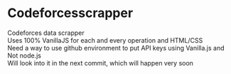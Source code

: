 # Codeforcesscrapper
Codeforces data scrapper <br />
Uses 100% VanillaJS for each and every operation and HTML/CSS <br />
Need a way to use github environment to put API keys using Vanilla.js and Not node.js<br />
Will look into it in the next commit, which will happen very soon<br />
